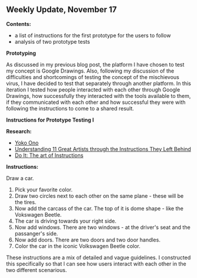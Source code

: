 ## Weekly Update, November 17

**Contents:**
- a list of instructions for the first prototype for the users to follow
- analysis of two prototype tests

**Prototyping**

As discussed in my previous blog post, the platform I have chosen to test my concept is Google Drawings. Also, following my discussion of the difficulties and shortcomings of testing the concept of the mischievous virus, I have decided to test that separately through another platform. In this iteration I tested how people interacted with each other through Google Drawings, how successfully they interacted with the tools available to them, if they communicated with each other and how successful they were with following the instructions to come to a shared result.


**Instructions for Prototype Testing I**

**Research:**
- [Yoko Ono](https://www.moma.org/magazine/articles/61)
- [Understanding 11 Great Artists through the Instructions They Left Behind](https://www.artsy.net/article/artsy-editorial-understanding-11-great-artists-instructions-left)
- [Do It: The art of Instructions](https://www.theguardian.com/artanddesign/2013/jul/09/do-it-manchester-festival)


**Instructions:**

Draw a car.

1. Pick your favorite color.
2. Draw two circles next to each other on the same plane - these will be the tires.
3. Now add the carcass of the car. The top of it is dome shape - like the Vokswagen Beetle.
4. The car is driving towards your right side.
5. Now add windows. There are two windows - at the driver's seat and the passanger's side.
6. Now add doors. There are two doors and two door handles.
7. Color the car in the iconic Volkswagen Beetle color.

These instructions are a mix of detailed and vague guidelines. I constructed this specifically so that I can see how users interact with each other in the two different scenarious.
